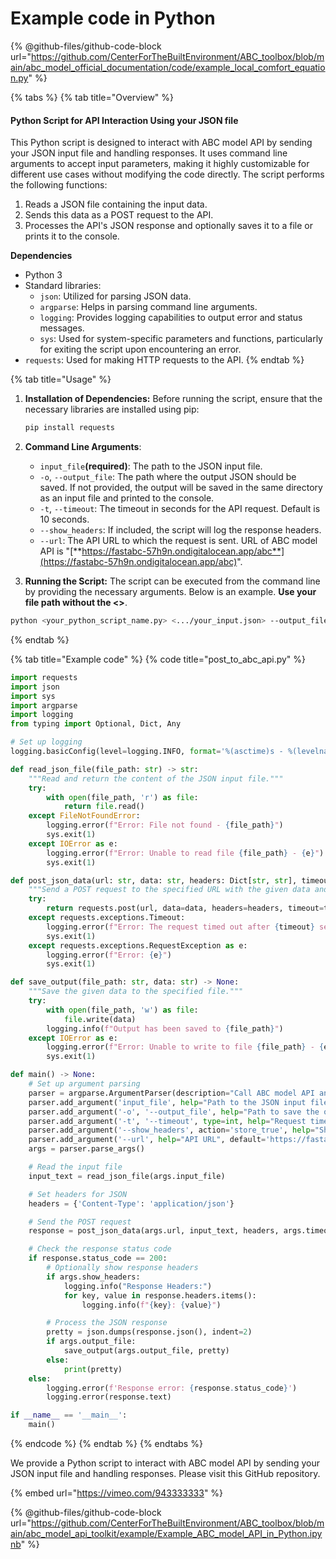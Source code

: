 # Example code in Python

{% @github-files/github-code-block url="https://github.com/CenterForTheBuiltEnvironment/ABC_toolbox/blob/main/abc_model_official_documentation/code/example_local_comfort_equation.py" %}

{% tabs %}
{% tab title="Overview" %}
#### Python Script for API Interaction Using your JSON file

This Python script is designed to interact with ABC model API by sending your JSON input file and handling responses. It uses command line arguments to accept input parameters, making it highly customizable for different use cases without modifying the code directly. The script performs the following functions:

1. Reads a JSON file containing the input data.
2. Sends this data as a POST request to the API.
3. Processes the API's JSON response and optionally saves it to a file or prints it to the console.

**Dependencies**

* Python 3
* Standard libraries:
  * `json`: Utilized for parsing JSON data.
  * `argparse`: Helps in parsing command line arguments.
  * `logging`: Provides logging capabilities to output error and status messages.
  * `sys`: Used for system-specific parameters and functions, particularly for exiting the script upon encountering an error.
* `requests`: Used for making HTTP requests to the API.
{% endtab %}

{% tab title="Usage" %}
1.  **Installation of Dependencies:** Before running the script, ensure that the necessary libraries are installed using pip:

    ```bash
    pip install requests
    ```
2. **Command Line Arguments**:
   * `input_file`**(required)**: The path to the JSON input file.
   * `-o`, `--output_file`: The path where the output JSON should be saved. If not provided, the output will be saved in the same directory as an input file and printed to the console.
   * `-t`, `--timeout`: The timeout in seconds for the API request. Default is 10 seconds.
   * `--show_headers`: If included, the script will log the response headers.
   * `--url`: The API URL to which the request is sent. URL of ABC model API is "[**https://fastabc-57h9n.ondigitalocean.app/abc**](https://fastabc-57h9n.ondigitalocean.app/abc)".
3. **Running the Script:** The script can be executed from the command line by providing the necessary arguments. Below is an example. **Use your file path without the <>**.

```bash
python <your_python_script_name.py> <.../your_input.json> --output_file <.../your_output.json> --show_headers
```
{% endtab %}

{% tab title="Example code" %}
{% code title="post_to_abc_api.py" %}
```python
import requests
import json
import sys
import argparse
import logging
from typing import Optional, Dict, Any

# Set up logging
logging.basicConfig(level=logging.INFO, format='%(asctime)s - %(levelname)s - %(message)s')

def read_json_file(file_path: str) -> str:
    """Read and return the content of the JSON input file."""
    try:
        with open(file_path, 'r') as file:
            return file.read()
    except FileNotFoundError:
        logging.error(f"Error: File not found - {file_path}")
        sys.exit(1)
    except IOError as e:
        logging.error(f"Error: Unable to read file {file_path} - {e}")
        sys.exit(1)

def post_json_data(url: str, data: str, headers: Dict[str, str], timeout: int) -> requests.Response:
    """Send a POST request to the specified URL with the given data and headers."""
    try:
        return requests.post(url, data=data, headers=headers, timeout=timeout)
    except requests.exceptions.Timeout:
        logging.error(f"Error: The request timed out after {timeout} seconds.")
        sys.exit(1)
    except requests.exceptions.RequestException as e:
        logging.error(f"Error: {e}")
        sys.exit(1)

def save_output(file_path: str, data: str) -> None:
    """Save the given data to the specified file."""
    try:
        with open(file_path, 'w') as file:
            file.write(data)
        logging.info(f"Output has been saved to {file_path}")
    except IOError as e:
        logging.error(f"Error: Unable to write to file {file_path} - {e}")
        sys.exit(1)

def main() -> None:
    # Set up argument parsing
    parser = argparse.ArgumentParser(description="Call ABC model API and handle JSON input/output.")
    parser.add_argument('input_file', help="Path to the JSON input file")
    parser.add_argument('-o', '--output_file', help="Path to save the output JSON", default=None)
    parser.add_argument('-t', '--timeout', type=int, help="Request timeout in seconds", default=10)
    parser.add_argument('--show_headers', action='store_true', help="Show response headers in the output")
    parser.add_argument('--url', help="API URL", default='https://fastabc-57h9n.ondigitalocean.app/abc')
    args = parser.parse_args()

    # Read the input file
    input_text = read_json_file(args.input_file)

    # Set headers for JSON
    headers = {'Content-Type': 'application/json'}

    # Send the POST request
    response = post_json_data(args.url, input_text, headers, args.timeout)

    # Check the response status code
    if response.status_code == 200:
        # Optionally show response headers
        if args.show_headers:
            logging.info("Response Headers:")
            for key, value in response.headers.items():
                logging.info(f"{key}: {value}")

        # Process the JSON response
        pretty = json.dumps(response.json(), indent=2)
        if args.output_file:
            save_output(args.output_file, pretty)
        else:
            print(pretty)
    else:
        logging.error(f'Response error: {response.status_code}')
        logging.error(response.text)

if __name__ == '__main__':
    main()
```
{% endcode %}
{% endtab %}
{% endtabs %}

We provide a Python script to interact with ABC model API by sending your JSON input file and handling responses. Please visit this GitHub repository.

{% embed url="https://vimeo.com/943333333" %}

{% @github-files/github-code-block url="https://github.com/CenterForTheBuiltEnvironment/ABC_toolbox/blob/main/abc_model_api_toolkit/example/Example_ABC_model_API_in_Python.ipynb" %}
